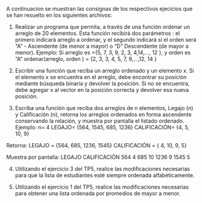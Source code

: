 A continuacion se muestran las consignas de los respectivos ejecicios que se han resuelto en los siguientes archivos:


1. Realizar un programa que permita, a través de una función ordenar un arreglo de 20 elementos. Esta función recibirá dos parámetros : el primero indicará arreglo a ordenar, y el segundo indicará si el orden será “A” - Ascendente (de menor a mayor) o “D” Descendente (de mayor a menor).
Ejemplo:
Si arreglo es ={5, 7, 3, 9, 2, 3, 4,14,..., 12 }, y orden es “A” 
ordenar(arreglo, orden ) = {2, 3, 3, 4, 5, 7, 9,...,12, 14 }

2. Escribir una función que reciba un arreglo ordenado y un elemento x. Si el elemento x se encuentra en el arreglo, debe encontrar su posición mediante búsqueda binaria y devolver la posición. Si no se encuentra, debe agregar x al vector en la posición correcta y devolver esa nueva posición.

3. Escriba una función que reciba dos arreglos de n elementos, Legajo (n) y Calificación (n), retorna los arreglos ordenados en forma ascendente conservando la relación, y muestra por pantalla el listado ordenado.
Ejemplo:
n= 4
LEGAJO= {564, 1545, 685, 1236}
CALIFICACIÓN= {4, 5, 10, 9}

Retorna:
LEGAJO = {564, 685, 1236, 1545}
CALIFICACIÓN = { 4, 10, 9, 5}

Muestra por pantalla:
LEGAJO CALIFICACIÓN
 564        4
 685        10
 1236       9
 1545       5

4. Utilizando el ejercicio 3 del TP5, realice las modificaciones necesarias para que la lista de estudiantes esté siempre ordenada alfabéticamente.

5. Utilizando el ejercicio 1 del TP5, realice las modificaciones necesarias para obtener una lista ordenada por promedios de mayor a menor.